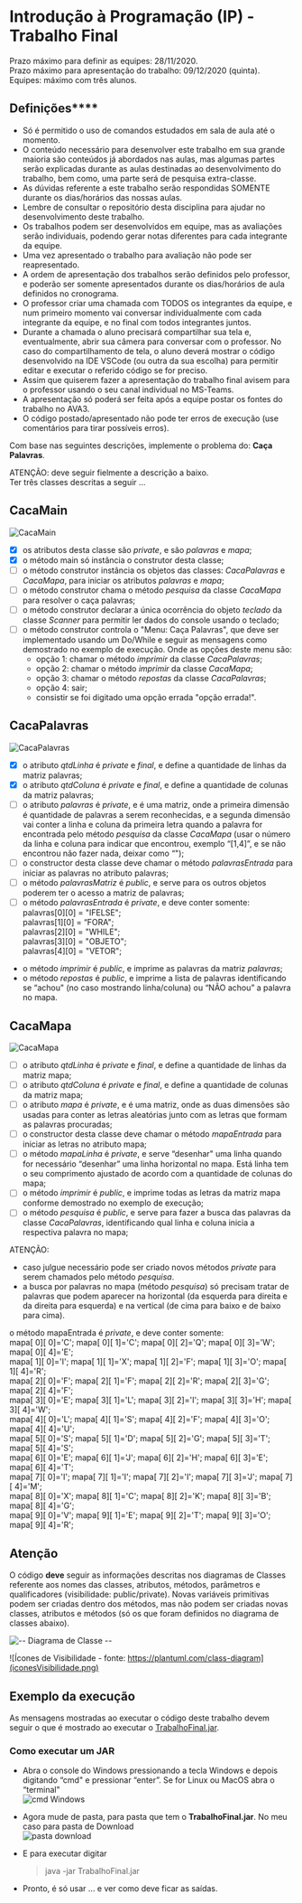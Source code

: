 # Introdução à Programação (IP) - Trabalho Final

Prazo máximo para definir as equipes: 28/11/2020.  
Prazo máximo para apresentação do trabalho: 09/12/2020 (quinta).  
Equipes: máximo com três alunos.  

## Definições****

- Só é permitido o uso de comandos estudados em sala de aula até o momento.  
- O conteúdo necessário para desenvolver este trabalho em sua grande maioria são conteúdos já abordados nas aulas, mas algumas partes serão explicadas durante as aulas destinadas ao desenvolvimento do trabalho, bem como, uma parte será de pesquisa extra-classe.  
- As dúvidas referente a este trabalho serão respondidas SOMENTE durante os dias/horários das nossas aulas.  
- Lembre de consultar o repositório desta disciplina para ajudar no desenvolvimento deste trabalho.  
- Os trabalhos podem ser desenvolvidos em equipe, mas as avaliações serão individuais, podendo gerar notas diferentes para cada integrante da equipe.  
- Uma vez apresentado o trabalho para avaliação não pode ser reapresentado.  
- A ordem de apresentação dos trabalhos serão definidos pelo professor, e poderão ser somente apresentados durante os dias/horários de aula definidos no cronograma.  
- O professor criar uma chamada com TODOS os integrantes da equipe, e num primeiro momento vai conversar individualmente com cada integrante da equipe, e no final com todos integrantes juntos.  
- Durante a chamada o aluno precisará compartilhar sua tela e, eventualmente, abrir sua câmera para conversar com o professor. No caso do compartilhamento de tela, o aluno deverá mostrar o código desenvolvido na IDE VSCode (ou outra da sua escolha) para permitir editar e executar o referido código se for preciso.  
- Assim que quiserem fazer a apresentação do trabalho final avisem para o professor usando o seu canal individual no MS-Teams.  
- A apresentação só poderá ser feita após a equipe postar os fontes do trabalho no AVA3.  
- O código postado/apresentado não pode ter erros de execução (use comentários para tirar possíveis erros).  

Com base nas seguintes descrições, implemente o problema do: **Caça Palavras**.  

ATENÇÃO: deve seguir fielmente a descrição a baixo.  
Ter três classes descritas a seguir …  

## CacaMain

![CacaMain](out/src/CacaMain/CacaMain.svg "CacaMain")  

- [x] os atributos desta classe são *private*, e são *palavras* e *mapa*;  
- [x] o método main só instância o construtor desta classe;  
- [ ] o método construtor instância os objetos das classes: *CacaPalavras* e *CacaMapa*, para iniciar os atributos *palavras* e *mapa*;  
- [ ] o método construtor chama o método *pesquisa* da classe *CacaMapa* para resolver o caça palavras;
- [ ] o método construtor declarar a única ocorrência do objeto *teclado* da classe *Scanner* para permitir ler dados do console usando o teclado;
- [ ] o método construtor controla o "Menu: Caça Palavras", que deve ser implementado usando um Do/While e seguir as mensagens como demostrado no exemplo de execução. Onde as opções deste menu são:
  - opção 1: chamar o método *imprimir* da classe *CacaPalavras*;
  - opção 2: chamar o método *imprimir* da classe *CacaMapa*;
  - opção 3: chamar o método *repostas* da classe *CacaPalavras*;
  - opção 4: sair;
  - consistir se foi digitado uma opção errada "opção errada!".

## CacaPalavras

![CacaPalavras](out/src/CacaPalavras/CacaPalavras.svg "CacaPalavras")  

- [x] o atributo *qtdLinha* é *private* e *final*, e define a quantidade de linhas da matriz palavras;  
- [x] o atributo *qtdColuna* é *private* e *final*, e define a quantidade de colunas da matriz palavras;  
- [ ] o atributo *palavras* é *private*, e é uma matriz, onde a primeira dimensão é quantidade de palavras a serem reconhecidas, e a segunda dimensão vai conter a linha e coluna da primeira letra quando a palavra for encontrada pelo método *pesquisa* da classe *CacaMapa* (usar o número da linha e coluna para indicar que encontrou, exemplo “[1,4]”, e se não encontrou não fazer nada, deixar como “");  
- [ ] o constructor desta classe deve chamar o método *palavrasEntrada* para iniciar as palavras no atributo palavras;  
- [ ] o método *palavrasMatriz* é *public*, e serve para os outros objetos poderem ter o acesso a matriz de palavras;  
- [ ] o método *palavrasEntrada*  é *private*, e deve conter somente:  
    palavras[0][0] = "IFELSE";  
    palavras[1][0] = “FORA";  
    palavras[2][0] = "WHILE";  
    palavras[3][0] = "OBJETO";  
    palavras[4][0] = "VETOR";  
- o método *imprimir* é *public*, e imprime as palavras da matriz *palavras*;  
- o método *repostas* é *public*, e imprime a lista de palavras identificando se “achou" (no caso mostrando linha/coluna) ou “NÃO achou” a palavra no mapa.  

## CacaMapa

![CacaMapa](out/src/CacaMapa/CacaMapa.svg "CacaMapa")  

- [ ] o atributo *qtdLinha* é *private* e *final*, e define a quantidade de linhas da matriz mapa;  
- [ ] o atributo *qtdColuna* é *private* e *final*, e define a quantidade de colunas da matriz mapa;  
- [ ] o atributo *mapa* é *private*, e é uma matriz, onde as duas dimensões são usadas para conter as letras aleatórias junto com as letras que formam as palavras procuradas;  
- [ ] o constructor desta classe deve chamar o método *mapaEntrada* para iniciar as letras no atributo mapa;  
- [ ] o método *mapaLinha* é *private*, e serve “desenhar" uma linha quando for necessário “desenhar” uma linha horizontal no mapa. Está linha tem o seu comprimento ajustado de acordo com a quantidade de colunas do mapa;  
- [ ] o método *imprimir* é *public*, e imprime todas as letras da matriz mapa conforme demostrado no exemplo de execução;  
- [ ] o método *pesquisa* é *public*, e serve para fazer a busca das palavras da classe *CacaPalavras*, identificando qual linha e coluna inicia a respectiva palavra no mapa;  

ATENÇÃO:

- caso julgue necessário pode ser criado novos métodos *private* para serem chamados pelo método *pesquisa*.  
- a busca por palavras no mapa (método *pesquisa*) só precisam tratar de palavras que podem aparecer na horizontal (da esquerda para direita e da direita para esquerda) e na vertical (de cima para baixo e de baixo para cima).  

o método mapaEntrada é *private*, e deve conter somente:  
    mapa[ 0][ 0]='C';  mapa[ 0][ 1]='C';  mapa[ 0][ 2]='Q';  mapa[ 0][ 3]='W';  mapa[ 0][ 4]='E';  
    mapa[ 1][ 0]='I';  mapa[ 1][ 1]='X';  mapa[ 1][ 2]='F';  mapa[ 1][ 3]='O';  mapa[ 1][ 4]='R';  
    mapa[ 2][ 0]='F';  mapa[ 2][ 1]='F';  mapa[ 2][ 2]='R';  mapa[ 2][ 3]='G';  mapa[ 2][ 4]='F';  
    mapa[ 3][ 0]='E';  mapa[ 3][ 1]='L';  mapa[ 3][ 2]='I';  mapa[ 3][ 3]='H';  mapa[ 3][ 4]='W';  
    mapa[ 4][ 0]='L';  mapa[ 4][ 1]='S';  mapa[ 4][ 2]='F';  mapa[ 4][ 3]='O';  mapa[ 4][ 4]='U';  
    mapa[ 5][ 0]='S';  mapa[ 5][ 1]='D';  mapa[ 5][ 2]='G';  mapa[ 5][ 3]='T';  mapa[ 5][ 4]='S';  
    mapa[ 6][ 0]='E';  mapa[ 6][ 1]='J';  mapa[ 6][ 2]='H';  mapa[ 6][ 3]='E';  mapa[ 6][ 4]='T';  
    mapa[ 7][ 0]='I';  mapa[ 7][ 1]='I';  mapa[ 7][ 2]='I';  mapa[ 7][ 3]='J';  mapa[ 7][ 4]='M';  
    mapa[ 8][ 0]='X';  mapa[ 8][ 1]='C';  mapa[ 8][ 2]='K';  mapa[ 8][ 3]='B';  mapa[ 8][ 4]='G';  
    mapa[ 9][ 0]='V';  mapa[ 9][ 1]='E';  mapa[ 9][ 2]='T';  mapa[ 9][ 3]='O';  mapa[ 9][ 4]='R';  

## Atenção

O código **deve** seguir as informações descritas nos diagramas de Classes referente aos nomes das classes, atributos, métodos, parâmetros e qualificadores (visibilidade: public/private). Novas variáveis primitivas podem ser criadas dentro dos métodos, mas não podem ser criadas novas classes, atributos e métodos (só os que foram definidos no diagrama de classes abaixo).  

![-- Diagrama de Classe --](out/src/CacaMain/CacaMainGeral.svg "-- Diagrama de Classe --")  

![Ícones de Visibilidade - fonte: https://plantuml.com/class-diagram](iconesVisibilidade.png)  

## Exemplo da execução

As mensagens mostradas ao executar o código deste trabalho devem seguir o que é mostrado ao executar o [TrabalhoFinal.jar](TrabalhoFinal.jar).

### Como executar um JAR

- Abra o console do Windows pressionando a tecla Windows e depois digitando “cmd" e pressionar “enter”. Se for Linux ou MacOS abra o “terminal"  
![cmd Windows](cmdWindows.png)  
- Agora mude de pasta, para pasta que tem o **TrabalhoFinal.jar**. No meu caso para pasta de Download  
![pasta download](pastaDownload.png)
- E para executar digitar

  > java -jar TrabalhoFinal.jar

- Pronto, é só usar ... e ver como deve ficar as saídas.
